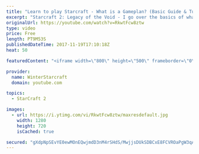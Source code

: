 ```yaml
---
title: "Learn to play Starcraft - What is a Gameplan? (Basic Guide & Tutorial)"
excerpt: "Starcraft 2: Legacy of the Void - I go over the basics of what a gameplan in starcraft 2 is and how to put one together.  Note this is not a guide on WHAT gameplan you should be using as each race!"
originalUrl: https://youtube.com/watch?v=RkwtFcw8ztw
type: video
price: Free
length: PT9M53S
publishedDateTime: 2017-11-19T17:10:18Z
heat: 50

featuredContent: "<iframe width=\"800\" height=\"500\" frameborder=\"0\" src=\"https://www.youtube.com/embed/RkwtFcw8ztw\" allow=\"accelerometer; autoplay; encrypted-media; gyroscope; picture-in-picture\" allowfullscreen></iframe>"

provider:
  name: WinterStarcraft
  domain: youtube.com

topics:
  - StarCraft 2

images:
  - url: https://i.ytimg.com/vi/RkwtFcw8ztw/maxresdefault.jpg
    width: 1280
    height: 720
    isCached: true

secured: "gXdpNpSEvYE0ewMOnEQwjmdD3nM4rSHdS/MwjjsDUkSDBCxE8FCVROaPgW3qATCRtnGDlU0EkaUf/+sWCpdZpNFTIzPoOyHScrMVC4awqSOesUdvDmrld6HkFBfW6wPn5DpzArgOJq7l7Q4ce9UwG+gHo77wPnbizTjwjZxH0zUNFjap1iztm2IGSczcuh2a51cl5PVs94w99cQHvIQSab4S1D64mC4jjudPl7Q94UIjwEXf/5pCsNheAvZeed1Mu+xkCeGIe1D8J2McaOvjGZ48VT/X73z7pB7ZpHz+X7Skix9MY1Q3E16SMpMGqrVCYurcv0BU0PeE+Hrc/zSNfWb2U6sDcIeK9iN9/j5weMLMwOsDgpGI8KR/xbQU6/lYkbJDCisUjBahwhiOsIt2gi7C0li9YCZF2sU7FQqV3TI=;PQWtPTluvFzkhk/DjmM4PA=="
---
```


